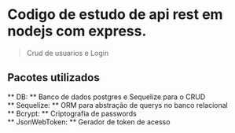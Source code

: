 
# Codigo de estudo de api rest em nodejs com express.
> Crud de usuarios e Login

## Pacotes utilizados
** DB: ** Banco de dados postgres e Sequelize para o CRUD </br>
** Sequelize: ** ORM para abstração de querys no banco relacional </br>
** Bcrypt: ** Criptografia de passwords </br>
** JsonWebToken: ** Gerador de token de acesso </br>
